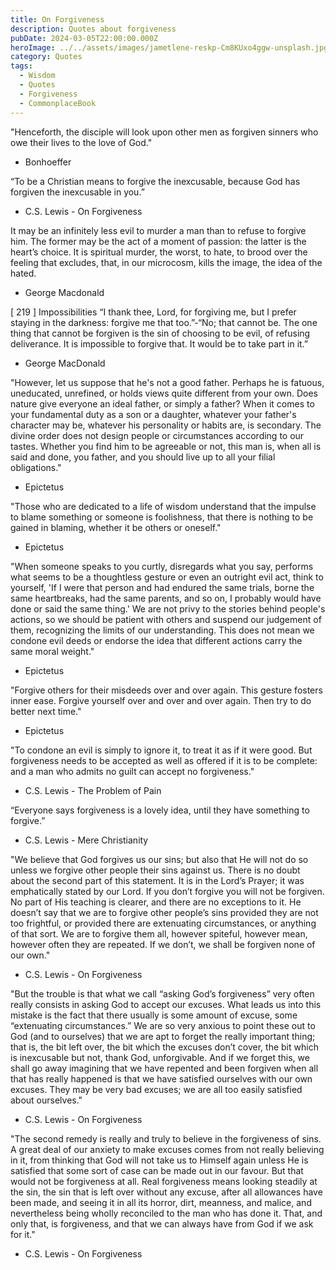 ```yaml
---
title: On Forgiveness
description: Quotes about forgiveness
pubDate: 2024-03-05T22:00:00.000Z
heroImage: ../../assets/images/jametlene-reskp-Cm8KUxo4ggw-unsplash.jpg
category: Quotes
tags:
  - Wisdom
  - Quotes
  - Forgiveness
  - CommonplaceBook
---
```


"Henceforth, the disciple will look upon other men as forgiven sinners who owe their lives to the love of God." 
- Bonhoeffer

“To be a Christian means to forgive the inexcusable, because God has forgiven the inexcusable in you.”
- C.S. Lewis - On Forgiveness

It may be an infinitely less evil to murder a man than to refuse to forgive him. The former may be the act of a moment of passion: the latter is the heart’s choice. It is spiritual murder, the worst, to hate, to brood over the feeling that excludes, that, in our microcosm, kills the image, the idea of the hated.
- George Macdonald

\[ 219 \] Impossibilities
“I thank thee, Lord, for forgiving me, but I prefer staying in the darkness: forgive me that too.”-“No; that cannot be. The one thing that cannot be forgiven is the sin of choosing to be evil, of refusing deliverance. It is impossible to forgive that. It would be to take part in it.”
- George MacDonald

"However, let us suppose that he's not a good father. Perhaps he is fatuous, uneducated, unrefined, or holds views quite different from your own. Does nature give everyone an ideal father, or simply a father? When it comes to your fundamental duty as a son or a daughter, whatever your father's character may be, whatever his personality or habits are, is secondary. The divine order does not design people or circumstances according to our tastes. Whether you find him to be agreeable or not, this man is, when all is said and done, you father, and you should live up to all your filial obligations."
- Epictetus 

"Those who are dedicated to a life of wisdom understand that the impulse to blame something or someone is foolishness, that there is nothing to be gained in blaming, whether it be others or oneself."
- Epictetus 

"When someone speaks to  you curtly, disregards what you say, performs what seems to be a thoughtless gesture or even an outright evil act, think to yourself, 'If I were that person and had endured the same trials, borne the same heartbreaks, had the same parents, and so on, I probably would have done or said the same thing.' We are not privy to the stories behind people's actions, so we should be patient with others and suspend our judgement of them, recognizing the limits of our understanding. This does not mean we condone evil deeds or endorse the idea that different actions carry the same moral weight."
- Epictetus

"Forgive others for their misdeeds over and over again. This gesture fosters inner ease. Forgive yourself over and over and over again. Then try to do better next time."
- Epictetus

"To condone an evil is simply to ignore it, to treat it as if it were good. But forgiveness needs to be accepted as well as offered if it is to be complete: and a man who admits no guilt can accept no forgiveness."
- C.S. Lewis - The Problem of Pain

“Everyone says forgiveness is a lovely idea, until they have something to forgive.”
- C.S. Lewis - Mere Christianity

"We believe that God forgives us our sins; but also that He will not do so unless we forgive other people their sins against us. There is no doubt about the second part of this statement. It is in the Lord’s Prayer; it was emphatically stated by our Lord. If you don’t forgive you will not be forgiven. No part of His teaching is clearer, and there are no exceptions to it. He doesn’t say that we are to forgive other people’s sins provided they are not too frightful, or provided there are extenuating circumstances, or anything of that sort. We are to forgive them all, however spiteful, however mean, however often they are repeated. If we don’t, we shall be forgiven none of our own."
- C.S. Lewis - On Forgiveness

"But the trouble is that what we call “asking God’s forgiveness” very often really consists in asking God to accept our excuses. What leads us into this mistake is the fact that there usually is some amount of excuse, some “extenuating circumstances.” We are so very anxious to point these out to God (and to ourselves) that we are apt to forget the really important thing; that is, the bit left over, the bit which the excuses don’t cover, the bit which is inexcusable but not, thank God, unforgivable. And if we forget this, we shall go away imagining that we have repented and been forgiven when all that has really happened is that we have satisfied ourselves with our own excuses. They may be very bad excuses; we are all too easily satisfied about ourselves."
- C.S. Lewis - On Forgiveness

"The second remedy is really and truly to believe in the forgiveness of sins. A great deal of our anxiety to make excuses comes from not really believing in it, from thinking that God will not take us to Himself again unless He is satisfied that some sort of case can be made out in our favour. But that would not be forgiveness at all. Real forgiveness means looking steadily at the sin, the sin that is left over without any excuse, after all allowances have been made, and seeing it in all its horror, dirt, meanness, and malice, and nevertheless being wholly reconciled to the man who has done it. That, and only that, is forgiveness, and that we can always have from God if we ask for it."
- C.S. Lewis - On Forgiveness


